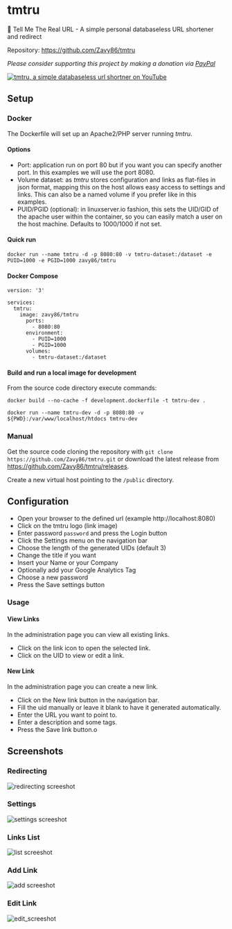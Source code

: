 # tmtru

🔗 Tell Me The Real URL - A simple personal databaseless URL shortener and redirect

Repository: https://github.com/Zavy86/tmtru

*Please consider supporting this project by making a donation via [PayPal](https://www.paypal.me/zavy86)*

[![tmtru, a simple databaseless url shortner on YouTube](https://raw.githubusercontent.com/Zavy86/tmtru/master/screenshots/tmtru_youtube.jpg)](https://youtu.be/iai6rCcRQ8s "tmtru, a simple databaseless url shortner on YouTube")

## Setup

### Docker

The Dockerfile will set up an Apache2/PHP server running *tmtru*.

#### Options

- Port: application run on port 80 but if you want you can specify another port. In this examples we will use the port 8080.
- Volume dataset: as *tmtru* stores configuration and links as flat-files in json format, mapping this on the host allows
  easy access to settings and links. This can also be a named volume if you prefer like in this examples.
- PUID/PGID (optional): in linuxserver.io fashion, this sets the UID/GID of the apache user within the container,
  so you can easily match a user on the host machine. Defaults to 1000/1000 if not set.

#### Quick run

`docker run --name tmtru -d -p 8080:80 -v tmtru-dataset:/dataset -e PUID=1000 -e PGID=1000 zavy86/tmtru`

#### Docker Compose

```
version: '3'

services:
  tmtru:
    image: zavy86/tmtru
      ports:
        - 8080:80
      environment:
        - PUID=1000
        - PGID=1000
      volumes:
        - tmtru-dataset:/dataset
```

#### Build and run a local image for development

From the source code directory execute commands:

`docker build --no-cache -f development.dockerfile -t tmtru-dev .`

`docker run --name tmtru-dev -d -p 8080:80 -v ${PWD}:/var/www/localhost/htdocs tmtru-dev`

### Manual

Get the source code cloning the repository with `git clone https://github.com/Zavy86/tmtru.git`
or download the latest release from https://github.com/Zavy86/tmtru/releases.

Create a new virtual host pointing to the `/public` directory.

## Configuration

- Open your browser to the defined url (example http://localhost:8080)
- Click on the tmtru logo (link image)
- Enter password `password` and press the Login button
- Click the Settings menu on the navigation bar
- Choose the length of the generated UIDs (default 3)
- Change the title if you want
- Insert your Name or your Company
- Optionally add your Google Analytics Tag
- Choose a new password
- Press the Save settings button

### Usage

#### View Links

In the administration page you can view all existing links.

- Click on the link icon to open the selected link.
- Click on the UID to view or edit a link.

#### New Link

In the administration page you can create a new link.

- Click on the New link button in the navigation bar.
- Fill the uid manually or leave it blank to have it generated automatically.
- Enter the URL you want to point to.
- Enter a description and some tags.
- Press the Save link button.o

## Screenshots

### Redirecting

![redirecting screeshot](https://raw.githubusercontent.com/Zavy86/tmtru/master/screenshots/tmtru_redirecting.png "Redirecting")

### Settings

![settings screeshot](https://raw.githubusercontent.com/Zavy86/tmtru/master/screenshots/tmtru_settings.png "Settings")

### Links List

![list screeshot](https://raw.githubusercontent.com/Zavy86/tmtru/master/screenshots/tmtru_list.png "Settings")

### Add Link

![add screeshot](https://raw.githubusercontent.com/Zavy86/tmtru/master/screenshots/tmtru_add.png "Settings")

### Edit Link

![edit_screeshot](https://raw.githubusercontent.com/Zavy86/tmtru/master/screenshots/tmtru_edit.png "Settings")
